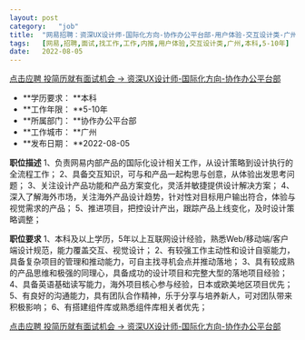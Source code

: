 ```yaml
---
layout:	post
category:	"job"
title:	"网易招聘：资深UX设计师-国际化方向-协作办公平台部-用户体验-交互设计类-广州本科5-10年"
tags:	[网易,招聘,面试,找工作,工作,内推,用户体验,交互设计类,广州,本科,5-10年]
date:	2022-08-05
---
```


[点击应聘 投简历就有面试机会 -> 资深UX设计师-国际化方向-协作办公平台部](http://mobile.bole.netease.com/bole/boleDetail?id=41930&employeeId=346f03c3cda5f04c&key=all)



- **学历要求： **本科
- **工作年限： **5-10年
- **所属部门： **协作办公平台部
- **工作城市： **广州
- **发布日期： **2022-08-05



**职位描述**
1、负责网易内部产品的国际化设计相关工作，从设计策略到设计执行的全流程工作；
2、具备交互知识，可与和产品一起构思与创意，从体验出发思考问题；
3、关注设计产品功能和产品方案变化，灵活并敏捷提供设计解决方案；
4、深入了解海外市场，关注海外产品设计趋势，针对性对目标用户输出符合，体验与视觉需求的产品；
5、推进项目，把控设计产出，跟踪产品上线变化，及时设计策略调整；



**职位要求**
1、本科及以上学历，5年以上互联网设计经验，熟悉Web/移动端/客户端设计规范，能力覆盖交互、视觉设计；
2、有较强工作主动性和设计自驱能力，具备复杂项目的管理和推动能力，可自主找寻机会点并推动落地；
3、具有较成熟的产品思维和极强的同理心，具备成功的设计项目和完整大型的落地项目经验；
4、具备英语基础读写能力，海外项目核心参与经验，日本或欧美地区项目优先；
5、有良好的沟通能力，具有团队合作精神，乐于分享与培养新人，可对团队带来积极影响；
6、有搭建组件库或熟悉组件库相关者优先；



[点击应聘 投简历就有面试机会 -> 资深UX设计师-国际化方向-协作办公平台部](http://mobile.bole.netease.com/bole/boleDetail?id=41930&employeeId=346f03c3cda5f04c&key=all)